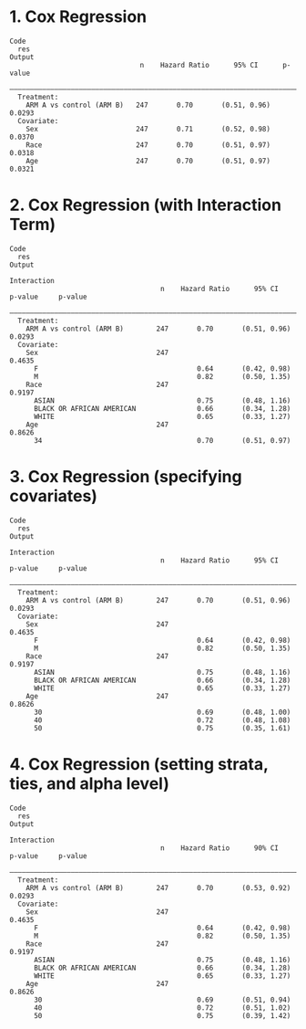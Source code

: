 # 1. Cox Regression

    Code
      res
    Output
                                    n    Hazard Ratio      95% CI      p-value
      ————————————————————————————————————————————————————————————————————————
      Treatment:                                                              
        ARM A vs control (ARM B)   247       0.70       (0.51, 0.96)   0.0293 
      Covariate:                                                              
        Sex                        247       0.71       (0.52, 0.98)   0.0370 
        Race                       247       0.70       (0.51, 0.97)   0.0318 
        Age                        247       0.70       (0.51, 0.97)   0.0321 

# 2. Cox Regression (with Interaction Term)

    Code
      res
    Output
                                                                                      Interaction
                                         n    Hazard Ratio      95% CI      p-value     p-value  
      ———————————————————————————————————————————————————————————————————————————————————————————
      Treatment:                                                                                 
        ARM A vs control (ARM B)        247       0.70       (0.51, 0.96)   0.0293               
      Covariate:                                                                                 
        Sex                             247                                             0.4635   
          F                                       0.64       (0.42, 0.98)                        
          M                                       0.82       (0.50, 1.35)                        
        Race                            247                                             0.9197   
          ASIAN                                   0.75       (0.48, 1.16)                        
          BLACK OR AFRICAN AMERICAN               0.66       (0.34, 1.28)                        
          WHITE                                   0.65       (0.33, 1.27)                        
        Age                             247                                             0.8626   
          34                                      0.70       (0.51, 0.97)                        

# 3. Cox Regression (specifying covariates)

    Code
      res
    Output
                                                                                      Interaction
                                         n    Hazard Ratio      95% CI      p-value     p-value  
      ———————————————————————————————————————————————————————————————————————————————————————————
      Treatment:                                                                                 
        ARM A vs control (ARM B)        247       0.70       (0.51, 0.96)   0.0293               
      Covariate:                                                                                 
        Sex                             247                                             0.4635   
          F                                       0.64       (0.42, 0.98)                        
          M                                       0.82       (0.50, 1.35)                        
        Race                            247                                             0.9197   
          ASIAN                                   0.75       (0.48, 1.16)                        
          BLACK OR AFRICAN AMERICAN               0.66       (0.34, 1.28)                        
          WHITE                                   0.65       (0.33, 1.27)                        
        Age                             247                                             0.8626   
          30                                      0.69       (0.48, 1.00)                        
          40                                      0.72       (0.48, 1.08)                        
          50                                      0.75       (0.35, 1.61)                        

# 4. Cox Regression (setting strata, ties, and alpha level)

    Code
      res
    Output
                                                                                      Interaction
                                         n    Hazard Ratio      90% CI      p-value     p-value  
      ———————————————————————————————————————————————————————————————————————————————————————————
      Treatment:                                                                                 
        ARM A vs control (ARM B)        247       0.70       (0.53, 0.92)   0.0293               
      Covariate:                                                                                 
        Sex                             247                                             0.4635   
          F                                       0.64       (0.42, 0.98)                        
          M                                       0.82       (0.50, 1.35)                        
        Race                            247                                             0.9197   
          ASIAN                                   0.75       (0.48, 1.16)                        
          BLACK OR AFRICAN AMERICAN               0.66       (0.34, 1.28)                        
          WHITE                                   0.65       (0.33, 1.27)                        
        Age                             247                                             0.8626   
          30                                      0.69       (0.51, 0.94)                        
          40                                      0.72       (0.51, 1.02)                        
          50                                      0.75       (0.39, 1.42)                        

